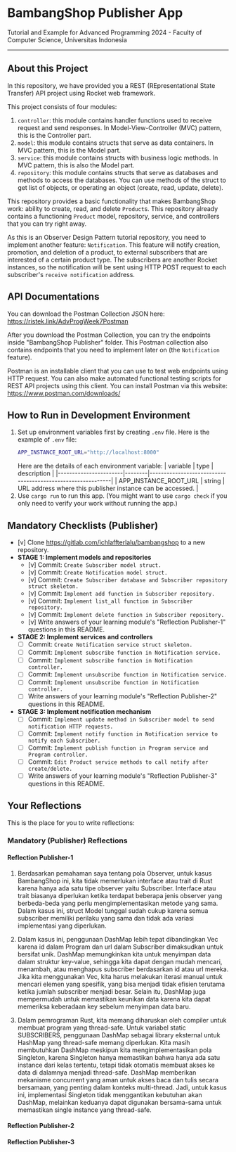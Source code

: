 # BambangShop Publisher App
Tutorial and Example for Advanced Programming 2024 - Faculty of Computer Science, Universitas Indonesia

---

## About this Project
In this repository, we have provided you a REST (REpresentational State Transfer) API project using Rocket web framework.

This project consists of four modules:
1.  `controller`: this module contains handler functions used to receive request and send responses.
    In Model-View-Controller (MVC) pattern, this is the Controller part.
2.  `model`: this module contains structs that serve as data containers.
    In MVC pattern, this is the Model part.
3.  `service`: this module contains structs with business logic methods.
    In MVC pattern, this is also the Model part.
4.  `repository`: this module contains structs that serve as databases and methods to access the databases.
    You can use methods of the struct to get list of objects, or operating an object (create, read, update, delete).

This repository provides a basic functionality that makes BambangShop work: ability to create, read, and delete `Product`s.
This repository already contains a functioning `Product` model, repository, service, and controllers that you can try right away.

As this is an Observer Design Pattern tutorial repository, you need to implement another feature: `Notification`.
This feature will notify creation, promotion, and deletion of a product, to external subscribers that are interested of a certain product type.
The subscribers are another Rocket instances, so the notification will be sent using HTTP POST request to each subscriber's `receive notification` address.

## API Documentations

You can download the Postman Collection JSON here: https://ristek.link/AdvProgWeek7Postman

After you download the Postman Collection, you can try the endpoints inside "BambangShop Publisher" folder.
This Postman collection also contains endpoints that you need to implement later on (the `Notification` feature).

Postman is an installable client that you can use to test web endpoints using HTTP request.
You can also make automated functional testing scripts for REST API projects using this client.
You can install Postman via this website: https://www.postman.com/downloads/

## How to Run in Development Environment
1.  Set up environment variables first by creating `.env` file.
    Here is the example of `.env` file:
    ```bash
    APP_INSTANCE_ROOT_URL="http://localhost:8000"
    ```
    Here are the details of each environment variable:
    | variable              | type   | description                                                |
    |-----------------------|--------|------------------------------------------------------------|
    | APP_INSTANCE_ROOT_URL | string | URL address where this publisher instance can be accessed. |
2.  Use `cargo run` to run this app.
    (You might want to use `cargo check` if you only need to verify your work without running the app.)

## Mandatory Checklists (Publisher)
-   [v] Clone https://gitlab.com/ichlaffterlalu/bambangshop to a new repository.
-   **STAGE 1: Implement models and repositories**
    -   [v] Commit: `Create Subscriber model struct.`
    -   [v] Commit: `Create Notification model struct.`
    -   [v] Commit: `Create Subscriber database and Subscriber repository struct skeleton.`
    -   [v] Commit: `Implement add function in Subscriber repository.`
    -   [v] Commit: `Implement list_all function in Subscriber repository.`
    -   [v] Commit: `Implement delete function in Subscriber repository.`
    -   [v] Write answers of your learning module's "Reflection Publisher-1" questions in this README.
-   **STAGE 2: Implement services and controllers**
    -   [ ] Commit: `Create Notification service struct skeleton.`
    -   [ ] Commit: `Implement subscribe function in Notification service.`
    -   [ ] Commit: `Implement subscribe function in Notification controller.`
    -   [ ] Commit: `Implement unsubscribe function in Notification service.`
    -   [ ] Commit: `Implement unsubscribe function in Notification controller.`
    -   [ ] Write answers of your learning module's "Reflection Publisher-2" questions in this README.
-   **STAGE 3: Implement notification mechanism**
    -   [ ] Commit: `Implement update method in Subscriber model to send notification HTTP requests.`
    -   [ ] Commit: `Implement notify function in Notification service to notify each Subscriber.`
    -   [ ] Commit: `Implement publish function in Program service and Program controller.`
    -   [ ] Commit: `Edit Product service methods to call notify after create/delete.`
    -   [ ] Write answers of your learning module's "Reflection Publisher-3" questions in this README.

## Your Reflections
This is the place for you to write reflections:

### Mandatory (Publisher) Reflections

#### Reflection Publisher-1

1. Berdasarkan pemahaman saya tentang pola Observer, untuk kasus BambangShop ini, kita tidak memerlukan interface atau trait di Rust karena hanya ada satu tipe observer yaitu Subscriber. Interface atau trait biasanya diperlukan ketika terdapat beberapa jenis observer yang berbeda-beda yang perlu mengimplementasikan metode yang sama. Dalam kasus ini, struct Model tunggal sudah cukup karena semua subscriber memiliki perilaku yang sama dan tidak ada variasi implementasi yang diperlukan.

2. Dalam kasus ini, penggunaan DashMap lebih tepat dibandingkan Vec karena id dalam Program dan url dalam Subscriber dimaksudkan untuk bersifat unik. DashMap memungkinkan kita untuk menyimpan data dalam struktur key-value, sehingga kita dapat dengan mudah mencari, menambah, atau menghapus subscriber berdasarkan id atau url mereka. Jika kita menggunakan Vec, kita harus melakukan iterasi manual untuk mencari elemen yang spesifik, yang bisa menjadi tidak efisien terutama ketika jumlah subscriber menjadi besar. Selain itu, DashMap juga mempermudah untuk memastikan keunikan data karena kita dapat memeriksa keberadaan key sebelum menyimpan data baru.

3. Dalam pemrograman Rust, kita memang diharuskan oleh compiler untuk membuat program yang thread-safe. Untuk variabel static SUBSCRIBERS, penggunaan DashMap sebagai library eksternal untuk HashMap yang thread-safe memang diperlukan. Kita masih membutuhkan DashMap meskipun kita mengimplementasikan pola Singleton, karena Singleton hanya memastikan bahwa hanya ada satu instance dari kelas tertentu, tetapi tidak otomatis membuat akses ke data di dalamnya menjadi thread-safe. DashMap memberikan mekanisme concurrent yang aman untuk akses baca dan tulis secara bersamaan, yang penting dalam konteks multi-thread. Jadi, untuk kasus ini, implementasi Singleton tidak menggantikan kebutuhan akan DashMap, melainkan keduanya dapat digunakan bersama-sama untuk memastikan single instance yang thread-safe.

#### Reflection Publisher-2

#### Reflection Publisher-3
